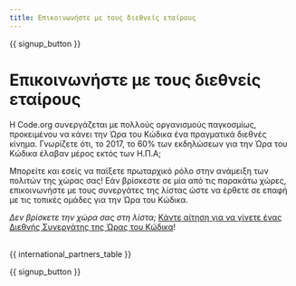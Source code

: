 ```yaml
---
title: Επικοινωνήστε με τους διεθνείς εταίρους
---
```


{{ signup_button }}

# Επικοινωνήστε με τους διεθνείς εταίρους

Η Code.org συνεργάζεται με πολλούς οργανισμούς παγκοσμίως, προκειμένου να κάνει την Ώρα του Κώδικα ένα πραγματικά διεθνές κίνημα. Γνωρίζετε ότι, το 2017, το 60% των εκδηλώσεων για την Ώρα του Κώδικα έλαβαν μέρος εκτός των Η.Π.Α;

Μπορείτε και εσείς να παίξετε πρωταρχικό ρόλο στην ανάμειξη των πολιτών της χώρας σας! Εάν βρίσκεστε σε μία από τις παρακάτω χώρες, επικοινωνήστε με τους συνεργάτες της λίστας ώστε να έρθετε σε επαφή με τις τοπικές ομάδες για την Ώρα του Κώδικα.

*Δεν βρίσκετε την χώρα σας στη λίστα;* [Κάντε αίτηση για να γίνετε ένας Διεθνής Συνεργάτης της Ώρας του Κώδικα](https://goo.gl/forms/PZQEsqvet7yBE5ps2)! <br /> <br />

{{ international_partners_table }}

{{ signup_button }}